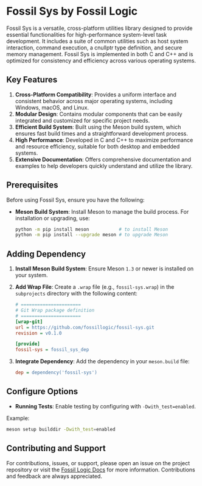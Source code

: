 # **Fossil Sys by Fossil Logic**

Fossil Sys is a versatile, cross-platform utilities library designed to provide essential functionalities for high-performance system-level task development. It includes a suite of common utilities such as host system interaction, command execution, a cnullptr type definition, and secure memory management. Fossil Sys is implemented in both C and C++ and is optimized for consistency and efficiency across various operating systems.

## Key Features

1. **Cross-Platform Compatibility**: Provides a uniform interface and consistent behavior across major operating systems, including Windows, macOS, and Linux.
2. **Modular Design**: Contains modular components that can be easily integrated and customized for specific project needs.
3. **Efficient Build System**: Built using the Meson build system, which ensures fast build times and a straightforward development process.
4. **High Performance**: Developed in C and C++ to maximize performance and resource efficiency, suitable for both desktop and embedded systems.
5. **Extensive Documentation**: Offers comprehensive documentation and examples to help developers quickly understand and utilize the library.

## Prerequisites

Before using Fossil Sys, ensure you have the following:

- **Meson Build System**: Install Meson to manage the build process. For installation or upgrading, use:

   ```sh
   python -m pip install meson           # to install Meson
   python -m pip install --upgrade meson # to upgrade Meson
   ```

## Adding Dependency

1. **Install Meson Build System**: Ensure Meson `1.3` or newer is installed on your system.

2. **Add Wrap File**: Create a `.wrap` file (e.g., `fossil-sys.wrap`) in the `subprojects` directory with the following content:

    ```ini
    # ======================
    # Git Wrap package definition
    # ======================
    [wrap-git]
    url = https://github.com/fossillogic/fossil-sys.git
    revision = v0.1.0

    [provide]
    fossil-sys = fossil_sys_dep
    ```

3. **Integrate Dependency**: Add the dependency in your `meson.build` file:

    ```ini
    dep = dependency('fossil-sys')
    ```

## Configure Options

- **Running Tests**: Enable testing by configuring with `-Dwith_test=enabled`.

Example:

```sh
meson setup builddir -Dwith_test=enabled
```

## Contributing and Support

For contributions, issues, or support, please open an issue on the project repository or visit the [Fossil Logic Docs](https://fossillogic.com/docs) for more information. Contributions and feedback are always appreciated.
